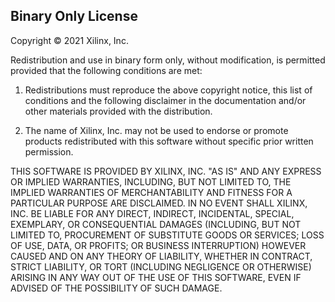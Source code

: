## Binary Only License

Copyright © 2021 Xilinx, Inc.

Redistribution and use in binary form only, without modification, is permitted provided that the following 
conditions are met:

1. Redistributions must reproduce the above copyright notice, this list of conditions and the following 
disclaimer in the documentation and/or other materials provided with the distribution.

2. The name of Xilinx, Inc. may not be used to endorse or promote products redistributed with this 
software without specific prior written permission.

THIS SOFTWARE IS PROVIDED BY XILINX, INC. "AS IS" AND ANY EXPRESS OR IMPLIED WARRANTIES, 
INCLUDING, BUT NOT LIMITED TO, THE IMPLIED WARRANTIES OF MERCHANTABILITY AND FITNESS FOR 
A PARTICULAR PURPOSE ARE DISCLAIMED. IN NO EVENT SHALL XILINX, INC. BE LIABLE FOR ANY DIRECT, 
INDIRECT, INCIDENTAL, SPECIAL, EXEMPLARY, OR CONSEQUENTIAL DAMAGES (INCLUDING, BUT NOT LIMITED 
TO, PROCUREMENT OF SUBSTITUTE GOODS OR SERVICES; LOSS OF USE, DATA, OR PROFITS; OR BUSINESS 
INTERRUPTION) HOWEVER CAUSED AND ON ANY THEORY OF LIABILITY, WHETHER IN CONTRACT, STRICT LIABILITY, 
OR TORT (INCLUDING NEGLIGENCE OR OTHERWISE) ARISING IN ANY WAY OUT OF THE USE OF THIS SOFTWARE, 
EVEN IF ADVISED OF THE POSSIBILITY OF SUCH DAMAGE.
